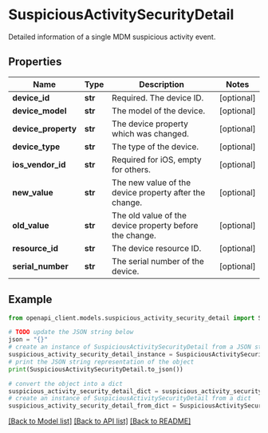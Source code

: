 # SuspiciousActivitySecurityDetail

Detailed information of a single MDM suspicious activity event.

## Properties

Name | Type | Description | Notes
------------ | ------------- | ------------- | -------------
**device_id** | **str** | Required. The device ID. | [optional] 
**device_model** | **str** | The model of the device. | [optional] 
**device_property** | **str** | The device property which was changed. | [optional] 
**device_type** | **str** | The type of the device. | [optional] 
**ios_vendor_id** | **str** | Required for iOS, empty for others. | [optional] 
**new_value** | **str** | The new value of the device property after the change. | [optional] 
**old_value** | **str** | The old value of the device property before the change. | [optional] 
**resource_id** | **str** | The device resource ID. | [optional] 
**serial_number** | **str** | The serial number of the device. | [optional] 

## Example

```python
from openapi_client.models.suspicious_activity_security_detail import SuspiciousActivitySecurityDetail

# TODO update the JSON string below
json = "{}"
# create an instance of SuspiciousActivitySecurityDetail from a JSON string
suspicious_activity_security_detail_instance = SuspiciousActivitySecurityDetail.from_json(json)
# print the JSON string representation of the object
print(SuspiciousActivitySecurityDetail.to_json())

# convert the object into a dict
suspicious_activity_security_detail_dict = suspicious_activity_security_detail_instance.to_dict()
# create an instance of SuspiciousActivitySecurityDetail from a dict
suspicious_activity_security_detail_from_dict = SuspiciousActivitySecurityDetail.from_dict(suspicious_activity_security_detail_dict)
```
[[Back to Model list]](../README.md#documentation-for-models) [[Back to API list]](../README.md#documentation-for-api-endpoints) [[Back to README]](../README.md)


